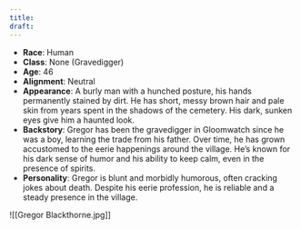 ```yaml
---
title: 
draft:
---
```

- **Race**: Human
- **Class**: None (Gravedigger)
- **Age**: 46
- **Alignment**: Neutral
- **Appearance**: A burly man with a hunched posture, his hands permanently stained by dirt. He has short, messy brown hair and pale skin from years spent in the shadows of the cemetery. His dark, sunken eyes give him a haunted look.
- **Backstory**: Gregor has been the gravedigger in Gloomwatch since he was a boy, learning the trade from his father. Over time, he has grown accustomed to the eerie happenings around the village. He’s known for his dark sense of humor and his ability to keep calm, even in the presence of spirits.
- **Personality**: Gregor is blunt and morbidly humorous, often cracking jokes about death. Despite his eerie profession, he is reliable and a steady presence in the village.

![[Gregor Blackthorne.jpg]]